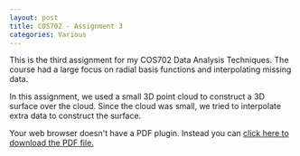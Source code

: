 ```yaml
---
layout: post
title: COS702 - Assignment 3
categories: Various
---
```


This is the third assignment for my COS702 Data Analysis Techniques. The course had a large focus on radial basis functions and interpolating missing data.

In this assignment, we used a small 3D point cloud to construct a 3D surface over the cloud. Since the cloud was small, we tried to interpolate extra data to construct the surface.

<object data="/papers/COS702-A3.pdf" type="application/pdf" width="100%" height="750">
  Your web browser doesn't have a PDF plugin. Instead you can <a href="/papers/COS702-A3.pdf">click here to download the PDF file.</a>
</object>
